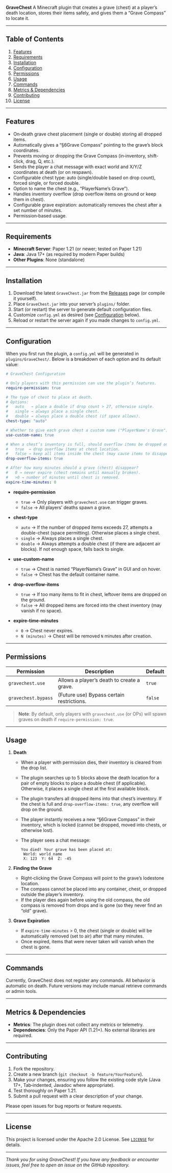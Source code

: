 **GraveChest**
A Minecraft plugin that creates a grave (chest) at a player’s death location, stores their items safely, and gives them a “Grave Compass” to locate it.

---

## Table of Contents

1. [Features](#features)
2. [Requirements](#requirements)
3. [Installation](#installation)
4. [Configuration](#configuration)
5. [Permissions](#permissions)
6. [Usage](#usage)
7. [Commands](#commands)
8. [Metrics & Dependencies](#metrics--dependencies)
9. [Contributing](#contributing)
10. [License](#license)

---

## Features

* On‐death grave chest placement (single or double) storing all dropped items.
* Automatically gives a “§6Grave Compass” pointing to the grave’s block coordinates.
* Prevents moving or dropping the Grave Compass (in‐inventory, shift‐click, drag, Q, etc.).
* Sends the player a chat message with exact world and X/Y/Z coordinates at death (or on respawn).
* Configurable chest type: auto (single/double based on drop count), forced single, or forced double.
* Option to name the chest (e.g., “PlayerName’s Grave”).
* Handles inventory overflow (drop overflow items on ground or keep them in chest).
* Configurable grave expiration: automatically removes the chest after a set number of minutes.
* Permission‐based usage.

---

## Requirements

* **Minecraft Server**: Paper 1.21 (or newer; tested on Paper 1.21)
* **Java**: Java 17+ (as required by modern Paper builds)
* **Other Plugins**: None (standalone)

---

## Installation

1. Download the latest `GraveChest.jar` from the [Releases](#) page (or compile it yourself).
2. Place `GraveChest.jar` into your server’s `plugins/` folder.
3. Start (or restart) the server to generate default configuration files.
4. Customize `config.yml` as desired (see [Configuration](#configuration) below).
5. Reload or restart the server again if you made changes to `config.yml`.

---

## Configuration

When you first run the plugin, a `config.yml` will be generated in `plugins/GraveChest/`. Below is a breakdown of each option and its default value:

```yaml
# GraveChest Configuration

# Only players with this permission can use the plugin’s features.
require-permission: true

# The type of chest to place at death.
# Options:
#   auto   → place a double if drop count > 27, otherwise single.
#   single → always place a single chest.
#   double → always place a double chest (if space allows).
chest-type: "auto"

# Whether to give each grave chest a custom name ("PlayerName's Grave").
use-custom-name: true

# When a chest’s inventory is full, should overflow items be dropped on the ground?
#   true  → drop overflow items at chest location.
#   false → keep all items inside the chest (may cause items to disappear if no space).
drop-overflow-items: true

# After how many minutes should a grave (chest) disappear?
#   0 → never expire (chest remains until manually broken).
#   >0 → number of minutes until chest is removed.
expire-time-minutes: 0
```

* **require-permission**

    * `true` → Only players with `gravechest.use` can trigger graves.
    * `false` → All players’ deaths spawn a grave.

* **chest-type**

    * `auto` → If the number of dropped items exceeds 27, attempts a double-chest (space permitting). Otherwise places a single chest.
    * `single` → Always places a single chest.
    * `double` → Always attempts a double chest (if there are adjacent air blocks). If not enough space, falls back to single.

* **use-custom-name**

    * `true` → Chest is named “PlayerName’s Grave” in GUI and on hover.
    * `false` → Chest has the default container name.

* **drop-overflow-items**

    * `true` → If too many items to fit in chest, leftover items are dropped on the ground.
    * `false` → All dropped items are forced into the chest inventory (may vanish if no space).

* **expire-time-minutes**

    * `0` → Chest never expires.
    * `N (minutes)` → Chest will be removed `N` minutes after creation.

---

## Permissions

| Permission          | Description                                | Default |
| ------------------- | ------------------------------------------ | ------- |
| `gravechest.use`    | Allows a player’s death to create a grave. | `true`  |
| `gravechest.bypass` | (Future use) Bypass certain restrictions.  | `false` |

> **Note**: By default, only players with `gravechest.use` (or OPs) will spawn graves on death if `require-permission: true`.

---

## Usage

1. **Death**

    * When a player with permission dies, their inventory is cleared from the drop list.
    * The plugin searches up to 5 blocks above the death location for a pair of empty blocks to place a double chest (if applicable). Otherwise, it places a single chest at the first available block.
    * The plugin transfers all dropped items into that chest’s inventory. If the chest is full and `drop-overflow-items: true`, any overflow will drop on the ground.
    * The player instantly receives a new “§6Grave Compass” in their inventory, which is locked (cannot be dropped, moved into chests, or otherwise lost).
    * The player sees a chat message:

      ```
      You died! Your grave has been placed at:
       World: world_name
       X: 123  Y: 64  Z: -45
      ```

2. **Finding the Grave**

    * Right‐clicking the Grave Compass will point to the grave’s lodestone location.
    * The compass cannot be placed into any container, chest, or dropped outside the player’s inventory.
    * If the player dies again before using the old compass, the old compass is removed from drops and is gone (so they never find an “old” grave).

3. **Grave Expiration**

    * If `expire-time-minutes` > 0, the chest (single or double) will be automatically removed (set to air) after that many minutes.
    * Once expired, items that were never taken will vanish when the chest is gone.

---

## Commands

Currently, GraveChest does not register any commands. All behavior is automatic on death. Future versions may include manual retrieve commands or admin tools.

---

## Metrics & Dependencies

* **Metrics**: The plugin does not collect any metrics or telemetry.
* **Dependencies**: Only the Paper API (1.21+). No external libraries are required.

---

## Contributing

1. Fork the repository.
2. Create a new branch (`git checkout -b feature/YourFeature`).
3. Make your changes, ensuring you follow the existing code style (Java 17+, Tab‐indented, Javadoc where appropriate).
4. Test thoroughly on Paper 1.21.
5. Submit a pull request with a clear description of your change.

Please open issues for bug reports or feature requests.

---

## License

This project is licensed under the Apache 2.0 License. See [`LICENSE`](LICENSE) for details.

---

*Thank you for using GraveChest! If you have any feedback or encounter issues, feel free to open an issue on the GitHub repository.*
